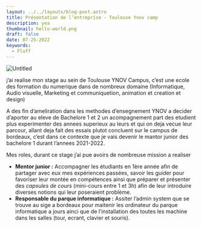 ```yaml
---
layout: ../../layouts/blog-post.astro
title: Présentation de l’entreprise - Toulouse Ynov camp
description: yea
thumbnail: hello-world.png
draft: false
date: 07-25-2022
keywords:
  - Fluff
---
```


![Untitled](Pre%CC%81sentation%20de%20l%E2%80%99entreprise%20-%20Toulouse%20Ynov%20camp%20bd5de4ce6ad2457898dbe81428afdca2/Untitled.png)

j’ai realise mon stage au sein de Toulouse YNOV Campus, c’est une ecole des formation du numerique dans de nombreux domaine (Informatique, Audio visuelle, Marketing et communiquetion, animation et creation et design)

A des fin d’ameliration dans les methodes d’ensegnement YNOV a decider d’aporter au eleve de Bachelore 1 et 2 un acompagnement part des etudient plus experimenter des annees superieux au leurs et qui on deja vecue leur parcour, allant deja fait des essais plutot concluent sur le campus de bordeaux, c’est dans ce contexte que je vais devenir le mantor junior des bachelore 1 durant l’annees 2021-2022.

Mes roles, durant ce stage j’ai pue avoirs de nombreuse mission a realiser

- **Mentor junior :** Accompagner les étudiants en 1ère année afin de partager avec eux mes expériences passées, savoir les guider pour favoriser leur montée en compétences ainsi que préparer et présenter des *capsules de cours* (mini-cours entre 1 et 3h) afin de leur introduire diverses notions qui leur poseraient problème.
- **Responsable du parque informatique :** Assiter l’admin system que se trouve au sige a bordeaux pour maitenir les ordinateur du parque informatique a jours ainci que de l’installation des toutes les machine dans les salles (tour, ecrant, clavier et souris).

